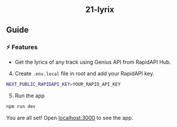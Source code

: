 
<div align="center">
	<h2>21-lyrix</h2>
</div>

## Guide

### ⚡️ Features

- Get the lyrics of any track using Genius API from RapidAPI Hub.

4. Create `.env.local` file in root and add your RapidAPI key.

```bash
NEXT_PUBLIC_RAPIDAPI_KEY=YOUR_RAPID_API_KEY
```

5. Run the app

```bash
npm run dev
```

You are all set! Open [localhost:3000](http://localhost:3000/) to see the app.
